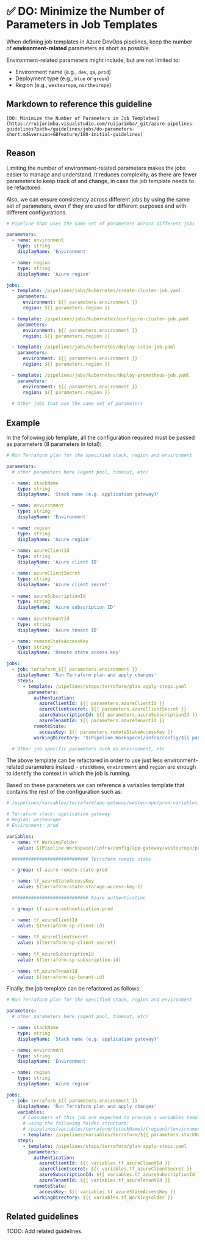 # ✅ DO: Minimize the Number of Parameters in Job Templates

When defining job templates in Azure DevOps pipelines, keep the number of
**environment-related** parameters as short as possible.

Environment-related parameters might include, but are not limited to:

- Environment name (e.g., `dev`, `qa`, `prod`)
- Deployment type (e.g., `blue` or `green`)
- Region (e.g., `westeurope`, `northeurope`)

## Markdown to reference this guideline

```plaintext
[DO: Minimize the Number of Parameters in Job Templates](https://ruijarimba.visualstudio.com/ruijarimba/_git/azure-pipelines-guidelines?path=/guidelines/jobs/do-parameters-short.md&version=GBfeature/180-initial-guidelines)
```

## Reason

Limiting the number of environment-related parameters makes the jobs
easier to manage and understand. It reduces complexity, as there are fewer
parameters to keep track of and change, in case the job template needs to be refactored.

Also, we can ensure consistency across different jobs by using the same set of
parameters, even if they are used for different purposes and with different
configurations.

```yaml
# Pipeline that uses the same set of parameters across different jobs

parameters:
  - name: environment
    type: string
    displayName: 'Environment'

  - name: region
    type: string
    displayName: 'Azure region'

jobs:
  - template: /pipelines/jobs/kubernetes/create-cluster-job.yaml
    parameters:
      environment: ${{ parameters.environment }}
      region: ${{ parameters.region }}

  - template: /pipelines/jobs/kubernetes/configure-cluster-job.yaml
    parameters:
      environment: ${{ parameters.environment }}
      region: ${{ parameters.region }}

  - template: /pipelines/jobs/kubernetes/deploy-istio-job.yaml
    parameters:
      environment: ${{ parameters.environment }}
      region: ${{ parameters.region }}

  - template: /pipelines/jobs/kubernetes/deploy-prometheus-job.yaml
    parameters:
      environment: ${{ parameters.environment }}
      region: ${{ parameters.region }}
  
  # Other jobs that use the same set of parameters
```

## Example

In the following job template, all the configuration required must be passed as
parameters (8 parameters in total):

```yaml
# Run Terraform plan for the specified stack, region and environment

parameters:
  # other parameters here (agent pool, timeout, etc)

  - name: stackName
    type: string
    displayName: 'Stack name (e.g. application gateway)'

  - name: environment
    type: string
    displayName: 'Environment'

  - name: region
    type: string
    displayName: 'Azure region'
 
  - name: azureClientId
    type: string
    displayName: 'Azure client ID'

  - name: azureClientSecret
    type: string
    displayName: 'Azure client secret'
  
  - name: azureSubscriptionId
    type: string
    displayName: 'Azure subscription ID'
  
  - name: azureTenantId
    type: string
    displayName: 'Azure tenant ID'

  - name: remoteStateAccessKey
    type: string
    displayName: 'Remote state access key'

jobs:
  - job: terraform_${{ parameters.environment }}
    displayName: 'Run Terraform plan and apply changes'
    steps:
      - template: /pipelines/steps/terraform/plan-apply-steps.yaml
        parameters:
          authentication:
            azureClientId: ${{ parameters.azureClientId }}
            azureClientsecret: ${{ parameters.azureClientSecret }}
            azureSubscriptionId: ${{ parameters.azureSubscriptionId }}
            azureTenantId: ${{ parameters.azureTenantId }}
          remoteState:
            accessKey: ${{ parameters.remoteStateAccessKey }}
          workingDirectory: '$(Pipeline.Workspace)/infra/config/${{ parameters.stackName }}/${{ parameters.region }}/${{ parameters.environment }}'

  # Other job specific parameters such as environment, etc
```

The above template can be refactored in order to use just less environment-related
parameters instead - `stackName`, `environment` and `region` are enough to
identify the context in which the job is running.

Based on these parameters we can reference a variables template that contains
the rest of the configuration such as:

```yaml
# /pipelines/variables/terraform/app-gateway/westeurope/prod-variables.yaml

# Terraform stack: application gateway
# Region: westeurope
# Environment: prod

variables:
  - name: tf_WorkingFolder
    value: $(Pipeline.Workspace)/infra/config/app-gateway/westeurope/prod

  ############################ Terraform remote state

  - group: tf-azure-remote-state-prod

  - name: tf_azureStateAccessKey
    value: $(terraform-state-storage-access-key-1)

  ############################ Azure authentication

  - group: tf-azure-authentication-prod

  - name: tf_azureClientId
    value: $(terraform-sp-client-id)
  
  - name: tf_azureClientsecret
    value: $(terraform-sp-client-secret)
  
  - name: tf_azureSubscriptionId
    value: $(terraform-sp-subscription-id)
  
  - name: tf_azureTenantId
    value: $(terraform-sp-tenant-id)
```

Finally, the job template can be refactored as follows:

```yaml
# Run Terraform plan for the specified stack, region and environment

parameters:
  # other parameters here (agent pool, timeout, etc)

  - name: stackName
    type: string
    displayName: 'Stack name (e.g. application gateway)'

  - name: environment
    type: string
    displayName: 'Environment'

  - name: region
    type: string
    displayName: 'Azure region'

jobs:
  - job: terraform_${{ parameters.environment }}
    displayName: 'Run Terraform plan and apply changes'
    variables:
      # Consumers of this job are expected to provide a variables template 
      # using the following folder structure:
      # /pipelines/variables/terraform/{stackName}/{region}/{environment}-variables.yaml
      - template: /pipelines/variables/terraform/${{ parameters.stackName }}/${{ parameters.region }}/${{ parameters.environment }}-variables.yaml@self
    steps:
      - template: /pipelines/steps/terraform/plan-apply-steps.yaml
        parameters:
          authentication:
            azureClientId: ${{ variables.tf_azureClientId }}
            azureClientsecret: ${{ variables.tf_azureClientSecret }}
            azureSubscriptionId: ${{ variables.tf_azureSubscriptionId }}
            azureTenantId: ${{ variables.tf_azureTenantId }}
          remoteState:
            accessKey: ${{ variables.tf_azureStateAccessKey }}
          workingDirectory: ${{ variables.tf_WorkingFolder }}
```

## Related guidelines

TODO: Add related guidelines.
